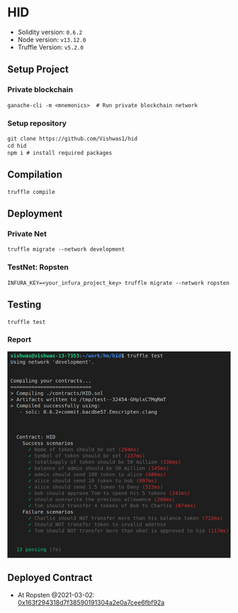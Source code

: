 # HID

- Solidity version: `0.6.2`
- Node version: `v13.12.0`
- Truffle Version: `v5.2.0`

## Setup Project

### Private blockchain

```
ganache-cli -m <mnemonics>  # Run private blockchain network
```

### Setup repository

```
git clone https://github.com/Vishwas1/hid
cd hid
npm i # install required packages
```

## Compilation

```
truffle compile
```

## Deployment

### Private Net

```
truffle migrate --network development
```

### TestNet: Ropsten

```
INFURA_KEY=<your_infura_project_key> truffle migrate --network ropsten
```

## Testing

```
truffle test
```

### Report

![img](./others/test_report_03022021.png)


## Deployed Contract

- At Ropsten @2021-03-02: [0x163f294318d7f38590191304a2e0a7cee6fbf92a](https://ropsten.etherscan.io/address/0x163f294318d7f38590191304a2e0a7cee6fbf92a#code)
